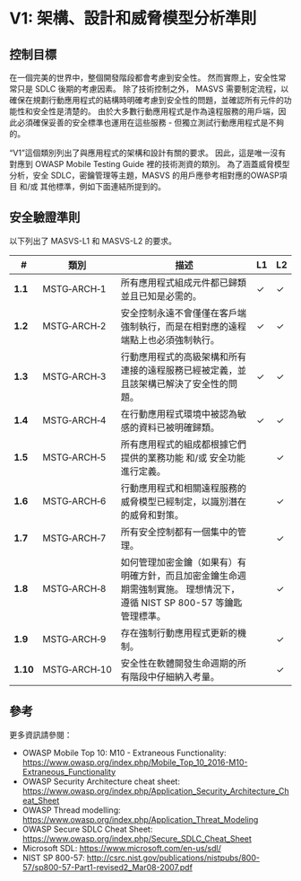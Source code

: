 # V1: 架構、設計和威脅模型分析準則

## 控制目標

在一個完美的世界中，整個開發階段都會考慮到安全性。 然而實際上，安全性常常只是 SDLC 後期的考慮因素。 除了技術控制之外， MASVS 需要制定流程，以確保在規劃行動應用程式的結構時明確考慮到安全性的問題，並確認所有元件的功能性和安全性是清楚的。 由於大多數行動應用程式是作為遠程服務的用戶端，因此必須確保妥善的安全標準也運用在這些服務 - 但獨立測試行動應用程式是不夠的。

“V1”這個類別列出了與應用程式的架構和設計有關的要求。 因此，這是唯一沒有對應到 OWASP Mobile Testing Guide 裡的技術測資的類別。 為了涵蓋威脅模型分析，安全 SDLC，密鑰管理等主題，MASVS 的用戶應參考相對應的OWASP項目 和/或 其他標準，例如下面連結所提到的。

## 安全驗證準則

以下列出了 MASVS-L1 和 MASVS-L2 的要求。

| # | 類別 | 描述 | L1 | L2 |
| --- | --- | --- | --- | --- |
| **1.1** | MSTG‑ARCH‑1 | 所有應用程式組成元件都已歸類並且已知是必需的。 | ✓ | ✓ |
| **1.2** | MSTG‑ARCH‑2 | 安全控制永遠不會僅僅在客戶端強制執行，而是在相對應的遠程端點上也必須強制執行。 | ✓ | ✓ |
| **1.3** | MSTG‑ARCH‑3 | 行動應用程式的高級架構和所有連接的遠程服務已經被定義，並且該架構已解決了安全性的問題。 | ✓ | ✓ |
| **1.4** | MSTG‑ARCH‑4 | 在行動應用程式環境中被認為敏感的資料已被明確歸類。 | ✓ | ✓ |
| **1.5** | MSTG‑ARCH‑5 | 所有應用程式的組成都根據它們提供的業務功能 和/或 安全功能進行定義。 |   | ✓ |
| **1.6** | MSTG‑ARCH‑6 | 行動應用程式和相關遠程服務的威脅模型已經制定，以識別潛在的威脅和對策。 |   | ✓ |
| **1.7** | MSTG‑ARCH‑7 | 所有安全控制都有一個集中的管理。 |   | ✓ |
| **1.8** | MSTG‑ARCH‑8 | 如何管理加密金鑰（如果有）有明確方針，而且加密金鑰生命週期需強制實施。 理想情況下，遵循 NIST SP 800-57 等鑰匙管理標準。 |   | ✓ |
| **1.9** | MSTG‑ARCH‑9 | 存在強制行動應用程式更新的機制。 |   | ✓ |
| **1.10** | MSTG‑ARCH‑10 | 安全性在軟體開發生命週期的所有階段中仔細納入考量。 |   | ✓ |

<div style="page-break-after: always;"></div>

## 參考

更多資訊請參閱：

- OWASP Mobile Top 10: M10 - Extraneous Functionality: <https://www.owasp.org/index.php/Mobile_Top_10_2016-M10-Extraneous_Functionality>
- OWASP Security Architecture cheat sheet: <https://www.owasp.org/index.php/Application_Security_Architecture_Cheat_Sheet>
- OWASP Thread modelling: <https://www.owasp.org/index.php/Application_Threat_Modeling>
- OWASP Secure SDLC Cheat Sheet: <https://www.owasp.org/index.php/Secure_SDLC_Cheat_Sheet>
- Microsoft SDL: <https://www.microsoft.com/en-us/sdl/>
- NIST SP 800-57: <http://csrc.nist.gov/publications/nistpubs/800-57/sp800-57-Part1-revised2_Mar08-2007.pdf>
